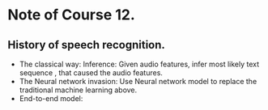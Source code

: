 # Note of Course 12.

## History of speech recognition.
- The classical way: Inference: Given audio features, infer most likely text sequence , that caused the audio features.
- The Neural network invasion: Use Neural network model to replace the traditional machine learning above.
- End-to-end model: